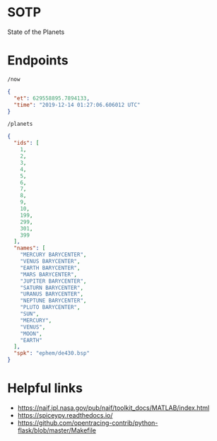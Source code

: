 # SOTP
State of the Planets

# Endpoints
`/now`
```json
{
  "et": 629558895.7894133, 
  "time": "2019-12-14 01:27:06.606012 UTC"
}
```

`/planets`
```json
{
  "ids": [
    1, 
    2, 
    3, 
    4, 
    5, 
    6, 
    7, 
    8, 
    9, 
    10, 
    199, 
    299, 
    301, 
    399
  ], 
  "names": [
    "MERCURY BARYCENTER", 
    "VENUS BARYCENTER", 
    "EARTH BARYCENTER", 
    "MARS BARYCENTER", 
    "JUPITER BARYCENTER", 
    "SATURN BARYCENTER", 
    "URANUS BARYCENTER", 
    "NEPTUNE BARYCENTER", 
    "PLUTO BARYCENTER", 
    "SUN", 
    "MERCURY", 
    "VENUS", 
    "MOON", 
    "EARTH"
  ], 
  "spk": "ephem/de430.bsp"
}
```

# Helpful links
* <https://naif.jpl.nasa.gov/pub/naif/toolkit_docs/MATLAB/index.html>
* <https://spiceypy.readthedocs.io/>
* <https://github.com/opentracing-contrib/python-flask/blob/master/Makefile>

